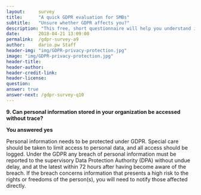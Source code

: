 ```yaml
---
layout:     survey
title:      "A quick GDPR evaluation for SMBs"
subtitle:   "Unsure whether GDPR affects you?"
description: "This free, short questionnaire will help you understand if you need to take action regarding GDPR. Take two minutes to see where you fall and get important information on how to take the next steps."
date:       2018-04-21 13:09:00
permalink:  /gdpr-survey-a9
author:     dario.pw Staff
header-img: "img/GDPR-privacy-protection.jpg"
image: "img/GDPR-privacy-protection.jpg"
header-title:
header-author:
header-credit-link:
header-license:
question:
answer: true
answer-next: /gdpr-survey-q10
---
```


**9. Can personal information stored in your organization be accessed without trace?**

**You answered yes**

Personal information needs to be protected under GDPR. Special care should be taken to limit access to personal data, and all access should be logged. Under the GDPR any breach of personal information must be reported to the supervisory Data Protection Authority (DPA) without undue delay, and at the latest within 72 hours after having become aware of the breach. If the breach concerns information that presents a high risk to the rights or freedoms of the person(s), you will need to notify those affected directly.
